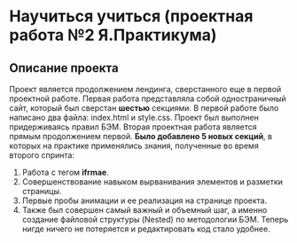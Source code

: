 # Научиться учиться (проектная работа №2 Я.Практикума)

## Описание проекта
Проект является продолжением лендинга, сверстанного еще в первой проектной работе.
Первая работа представляла собой одностраничный сайт, который был сверстан **шестью** секциями.
В первой работе было написано два файла: index.html и style.css. Проект был выполнен придерживаясь правил БЭМ.
Вторая проектная работа является прямым продолжением первой. **Было добавлено 5 новых секций**, в которых на практике
применялись знания, полученные во время второго спринта:
1. Работа с тегом **ifrmae**.
2. Совершенствование навыком вырванивания элементов и разметки страницы.
3. Первые пробы анимации и ее реализация на странице проекта.
4. Также был совершен самый важный и объемный шаг, а именно создание файловой структуры (Nested)
по методологии БЭМ. Теперь нигде ничего не потеряется и редактировать код стало удобнее.





